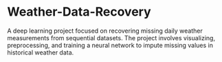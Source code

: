 # Weather-Data-Recovery
A deep learning project focused on recovering missing daily weather measurements from sequential datasets. The project involves visualizing, preprocessing, and training a neural network to impute missing values in historical weather data.
